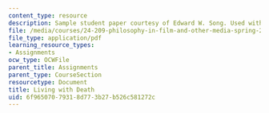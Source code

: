 ```yaml
---
content_type: resource
description: Sample student paper courtesy of Edward W. Song. Used with permission.
file: /media/courses/24-209-philosophy-in-film-and-other-media-spring-2004/6f96507079318d773b27b526c581272c_death_1.pdf
file_type: application/pdf
learning_resource_types:
- Assignments
ocw_type: OCWFile
parent_title: Assignments
parent_type: CourseSection
resourcetype: Document
title: Living with Death
uid: 6f965070-7931-8d77-3b27-b526c581272c
---
```

